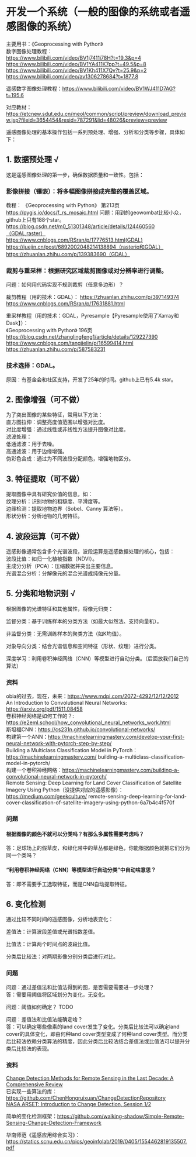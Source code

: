 # 开发一个系统（一般的图像的系统或者遥感图像的系统）
主要用书：《Geoprocessing with Python》  
数字图像处理教程：  
https://www.bilibili.com/video/BV1j7411i78H?t=19.3&p=4  
https://www.bilibili.com/video/BV1YA411K7pp?t=49.5&p=8  
https://www.bilibili.com/video/BV1Kh411X7Qv?t=25.9&p=2  
https://www.bilibili.com/video/av1306278684?t=1877.8  

遥感数字图像处理教程：https://www.bilibili.com/video/BV1WJ411D7AG?t=195.6

对应教材：
https://etcnew.sdut.edu.cn/meol/common/script/preview/download_preview.jsp?fileid=3654454&resid=787291&lid=48026&preview=preview


遥感图像处理的基本操作包括一系列预处理、增强、分析和分类等步骤，具体如下：

## 1. 数据预处理 √
这是遥感图像处理的第一步，确保数据质量和一致性。包括：  

### 影像拼接（镶嵌）：将多幅图像拼接成完整的覆盖区域。  
教程：
《Geoprocessing with Python》 第213页  
https://pygis.io/docs/f_rs_mosaic.html  问题：用到的geowombat比较小众，github上只有188个star。  
https://blog.csdn.net/m0_51301348/article/details/124460560（GDAL,raster）  
https://www.cnblogs.com/RSran/p/17776513.html(GDAL)  
https://juejin.cn/post/6892002048214138894（rasterio和GDAL）  
https://zhuanlan.zhihu.com/p/139383690（GDAL）

### 裁剪与重采样：根据研究区域裁剪图像或对分辨率进行调整。
问题：如何用代码实现不规则裁剪（任意多边形）？

裁剪教程（用的技术：GDAL）：
    https://zhuanlan.zhihu.com/p/397149374  
    https://www.cnblogs.com/RSran/p/17631881.html  

重采样教程（用的技术：GDAL，Pyresample【Pyresample使用了Xarray和Dask】）：  
    《Geoprocessing with Python》 196页  
    https://blog.csdn.net/zhanglingfeng1/article/details/129227390  
    https://www.cnblogs.com/tangjielin/p/16599414.html  
    https://zhuanlan.zhihu.com/p/587583231

### 技术选择：GDAL。  
原因：有基金会和社区支持，开发了25年的时间。github上已有5.4k star。

## 2. 图像增强（可不做）
为了突出图像的某些特征，常用以下方法：  
直方图拉伸：调整亮度值范围以增强对比度。  
对比度增强：通过线性或非线性方法提升图像对比度。  
滤波处理：  
低通滤波：用于去噪。  
高通滤波：用于边缘增强。  
伪彩色合成：通过为不同波段分配颜色，增强地物区分。  

## 3. 特征提取（可不做）
提取图像中具有研究价值的信息，如：  
纹理分析：识别地物的粗糙度、平滑度等。  
边缘检测：提取地物边界（Sobel、Canny 算法等）。  
形状分析：分析地物的几何特征。  

## 4. 波段运算（可不做）
遥感影像通常包含多个光谱波段，波段运算是遥感数据处理的核心，包括：  
波段比值：如归一化植被指数（NDVI）。  
主成分分析（PCA）：压缩数据并突出主要信息。  
光谱混合分析：分解像元的混合光谱成纯像元分量。

## 5. 分类和地物识别 √

根据图像的光谱特征和其他属性，将像元归类：  

监督分类：基于训练样本的分类方法（如最大似然法、支持向量机）。  

非监督分类：无需训练样本的聚类方法（如K均值）。  

对象导向分类：结合光谱信息和空间特征（形状、纹理）进行分类。  

深度学习：利用卷积神经网络（CNN）等模型进行自动分类。（后面放我们自己的算法）  


### 资料
obia的过去，现在，未来：https://www.mdpi.com/2072-4292/12/12/2012  
An Introduction to Convolutional Neural Networks: https://arxiv.org/pdf/1511.08458  
卷积神经网络是如何工作的？: https://e2eml.school/how_convolutional_neural_networks_work.html  
斯坦福CNN：https://cs231n.github.io/convolutional-networks/  
构建第一个ANN：https://machinelearningmastery.com/develop-your-first-neural-network-with-pytorch-step-by-step/  
Building a Multiclass Classification Model in PyTorch：https://machinelearningmastery.com/  building-a-multiclass-classification-model-in-pytorch/  
构建一个卷积神经网络：https://machinelearningmastery.com/building-a-convolutional-neural-network-in-pytorch/  
Remote Sensing: Deep Learning for Land Cover Classification of Satellite Imagery Using Python（没提供对应的遥感影像）：https://medium.com/geekculture/  remote-sensing-deep-learning-for-land-cover-classification-of-satellite-imagery-using-python-6a7b4c4f570f  


### 问题
#### 根据图像的颜色不就可以分类吗？有那么多属性需要考虑吗？
答：足球场上的假草皮，和绿化带中的草丛都是绿色，你能根据颜色就把它们分为同一个类吗？

#### “利用卷积神经网络（CNN）等模型进行自动分类”中自动啥意思？
答：即不需要手工选取特征，而是CNN自动提取特征。 


## 6. 变化检测
通过比较不同时间的遥感图像，分析地表变化：  

差值法：计算波段差值或光谱指数差值。  

比值法：计算两个时间点的波段比值。  

分类后比较法：对两期影像分别分类后进行对比。  

### 问题
问题：通过差值法和比值法得到的图，是否需要需要进一步处理？  
答：需要用阈值将区域划分为变化，无变化。  

问题：阈值如何确定？  TODO

问题：差值法和比值法能确定啥？  
答：可以确定哪些像素的land cover发生了变化。分类后比较法可以确定land cover的具体变化，即由何种land cover类型变成了何种land cover类型。而分类后比较法依赖分类算法的精度，因此分类后比较法结合差值法或比值法可以提升分类后比较法的表现。


### 资料
[Change Detection Methods for Remote Sensing in the Last Decade: A Comprehensive Review](https://www.mdpi.com/2072-4292/16/13/2355)  
已实现一些算法的库：https://github.com/ChenHongruixuan/ChangeDetectionRepository  
[NASA ARSET: Introduction to Change Detection, Session 1/2](https://youtu.be/du0fPyiZrpk?si=X4OuQr6fvk1_07pK)

简单的变化检测框架：https://github.com/walking-shadow/Simple-Remote-Sensing-Change-Detection-Framework  

华南师范《遥感应用综合实习》：
https://statics.scnu.edu.cn/pics/geoinfolab/2019/0405/1554462819135507.pdf  
